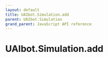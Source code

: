 ```yaml
---
layout: default
title: UAIbot.Simulation.add
parent: UAIbot.Simulation
grand_parent: JavaScript API reference
---
```


# UAIbot.Simulation.add